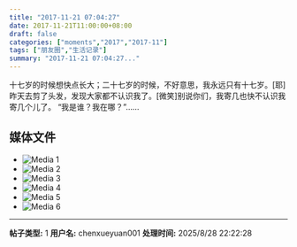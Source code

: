 ```yaml
---
title: "2017-11-21 07:04:27"
date: 2017-11-21T11:00:00+08:00
draft: false
categories: ["moments","2017","2017-11"]
tags: ["朋友圈","生活记录"]
summary: "2017-11-21 07:04:27..."
---
```


十七岁的时候想快点长大；二十七岁的时候，不好意思，我永远只有十七岁。[耶]
昨天去剪了头发，发现大家都不认识我了。[微笑]别说你们，我寄几也快不认识我寄几个儿了。
“我是谁？我在哪？”……

## 媒体文件

- ![Media 1](/Moments/photos/2017-11-21/201711210704270.jpg)
- ![Media 2](/Moments/photos/2017-11-21/201711210704271.jpg)
- ![Media 3](/Moments/photos/2017-11-21/201711210704272.jpg)
- ![Media 4](/Moments/photos/2017-11-21/201711210704273.jpg)
- ![Media 5](/Moments/photos/2017-11-21/201711210704274.jpg)
- ![Media 6](/Moments/photos/2017-11-21/201711210704275.jpg)

---

**帖子类型:** 1
**用户名:** chenxueyuan001
**处理时间:** 2025/8/28 22:22:28